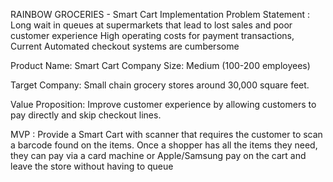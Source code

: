 RAINBOW GROCERIES - Smart Cart Implementation
Problem Statement : Long wait in queues at supermarkets that lead to lost sales and poor customer experience
High operating costs for payment transactions, Current Automated checkout systems are cumbersome

Product Name: Smart Cart
Company Size:  Medium (100-200 employees)

Target Company: Small chain grocery stores around 30,000 square feet.

Value Proposition: Improve customer experience by allowing customers to pay directly and skip checkout lines. 

MVP :
Provide a Smart Cart with scanner that requires the customer to scan a barcode found on the items. 
Once a shopper has all the items they need, they can pay via a card machine or Apple/Samsung pay on the cart and leave the store without having to queue






